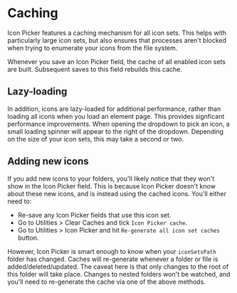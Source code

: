 # Caching
Icon Picker features a caching mechanism for all icon sets. This helps with particularly large icon sets, but also ensures that processes aren't blocked when trying to enumerate your icons from the file system.

Whenever you save an Icon Picker field, the cache of all enabled icon sets are built. Subsequent saves to this field rebuilds this cache.

## Lazy-loading
In addition, icons are lazy-loaded for additional performance, rather than loading all icons when you load an element page. This provides signficant performance improvements. When opening the dropdown to pick an icon, a small loading spinner will appear to the right of the dropdown. Depending on the size of your icon sets, this may take a second or two.

## Adding new icons
If you add new icons to your folders, you'll likely notice that they won't show in the Icon Picker field. This is because Icon Picker doesn't know about these new icons, and is instead using the cached icons. You'll either need to:

- Re-save any Icon Picker fields that use this icon set.
- Go to Utilities > Clear Caches and tick `Icon Picker cache`.
- Go to Utilities > Icon Picker and hit `Re-generate all icon set caches` button.

However, Icon Picker is smart enough to know when your `iconSetsPath` folder has changed. Caches will re-generate whenever a folder or file is added/deleted/updated. The caveat here is that only changes to the root of this folder will take place. Changes to nested folders won't be watched, and you'll need to re-generate the cache via one of the above methods.